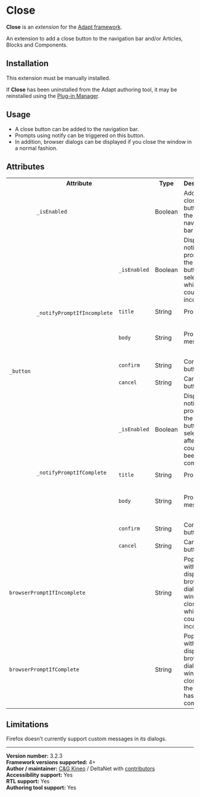 # Close

**Close** is an *extension* for the [Adapt framework](https://github.com/adaptlearning/adapt_framework).   

An extension to add a close button to the navigation bar and/or Articles, Blocks and Components.  

## Installation

This extension must be manually installed.  

If **Close** has been uninstalled from the Adapt authoring tool, it may be reinstalled using the [Plug-in Manager](https://github.com/adaptlearning/adapt_authoring/wiki/Plugin-Manager).  

## Usage

* A close button can be added to the navigation bar.
* Prompts using notify can be triggered on this button.
* In addition, browser dialogs can be displayed if you close the window in a normal fashion.

## Attributes

<table>
	<tr>
		<th colspan="3">Attribute<br></th>
		<th>Type</th>
		<th>Description</th>
		<th>Default</th>
	</tr>
	<tr>
		<td rowspan="11"><code>_button</code></td>
		<td colspan="2"><code>_isEnabled</code></td>
		<td>Boolean</td>
		<td>Adds a close button to the navigation bar</td>
		<td><code>false</code></td>
	</tr>
	<tr>
		<td rowspan="5"><code>_notifyPromptIfIncomplete</code></td>
		<td><code>_isEnabled</code></td>
		<td>Boolean</td>
		<td>Displays a notify prompt if the close button is selected while the course is incomplete</td>
		<td><code>false</code></td>
	</tr>
	<tr>
		<td><code>title</code></td>
		<td>String</td>
		<td>Prompt title</td>
		<td><code>"Confirm close"</code></td>
	</tr>
	<tr>
		<td><code>body</code></td>
		<td>String</td>
		<td>Prompt message<br></td>
		<td><code>"Are you sure you want to close the window?"</code></td>
	</tr>
	<tr>
		<td><code>confirm</code></td>
		<td>String</td>
		<td>Confirm button text</td>
		<td><code>"Close window"</code></td>
	</tr>
	<tr>
		<td><code>cancel</code></td>
		<td>String</td>
		<td>Cancel button text<br></td>
		<td><code>"Cancel"</code></td>
	</tr>
	<tr>
		<td rowspan="5"><code>_notifyPromptIfComplete</code></td>
		<td><code>_isEnabled</code></td>
		<td>Boolean</td>
		<td>Displays a notify prompt if the close button is selected after the course has been completed</td>
		<td><code>false</code></td>
	</tr>
	<tr>
		<td><code>title</code></td>
		<td>String</td>
		<td>Prompt title</td>
		<td><code>"Confirm close"</code></td>
	</tr>
	<tr>
		<td><code>body</code></td>
		<td>String</td>
		<td>Prompt message</td>
		<td><code>"Are you sure you want to close the window?"</code></td>
	</tr>
	<tr>
		<td><code>confirm</code></td>
		<td>String</td>
		<td>Confirm button text</td>
		<td><code>"Close window"</code></td>
	</tr>
	<tr>
		<td><code>cancel</code></td>
		<td>String</td>
		<td>Cancel button text</td>
		<td><code>"Cancel"</code></td>
	</tr>
	<tr>
		<td colspan="3"><code>browserPromptIfIncomplete</code></td>
		<td>String</td>
		<td>Populate with text to display a browser dialog if the window is closed while the course is incomplete</td>
		<td><code>""</code></td>
	</tr>
	<tr>
		<td colspan="3"><code>browserPromptIfComplete</code></td>
		<td>String<br></td>
		<td>Populate with text to display a browser dialog if the window is closed after the course has been completed</td>
		<td><code>""</code></td>
	</tr>
</table>

## Limitations

Firefox doesn’t currently support custom messages in its dialogs.

----------------------------
**Version number:**  3.2.3   
**Framework versions supported:**  4+    
**Author / maintainer:** [C&G Kineo](https://github.com/cgkineo/adapt-close) / DeltaNet with [contributors](https://github.com/deltanet/adapt-close/graphs/contributors)     
**Accessibility support:** Yes  
**RTL support:** Yes     
**Authoring tool support:** Yes
